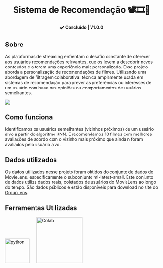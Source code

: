 <h1 align="center"> 
	  Sistema de Recomendação 📽️🎞️🍿
</h1>

<h4 align="center"> 
	  ✔️ Concluído | V1.0.0
</h4>

## Sobre
As plataformas de streaming enfrentam o desafio constante de oferecer aos usuários recomendações relevantes, que os levem a descobrir novos conteúdos e a terem uma experiência mais personalizada. Esse projeto aborda a personalização de recomendações de filmes.
Utilizando uma abordagem de filtragem colaborativa: técnica amplamente usada em sistemas de recomendação para prever as preferências ou interesses de um usuário com base nas opiniões ou comportamentos de usuários semelhantes.

<img src="https://github.com/Amanda-Torres/SistemaDeRecomendacao/assets/106416909/312ba4df-03dd-42f3-a175-19c849af79ca">

## Como funciona
Identificamos os usuários semelhantes (vizinhos próximos) de um usuário alvo a partir do algoritmo KNN. E recomendamos 10 filmes com melhores avaliações de acordo com o vizinho mais próximo que ainda n foram avaliados pelo usuário alvo.

## Dados utilizados
Os dados utilizados nesse projeto foram obtidos do conjunto de dados do MovieLens, especificamente o subconjunto [ml-latest-small](https://grouplens.org/datasets/movielens/latest/). Este conjunto de dados utiliza dados reais, coletados de usuários do MovieLens ao longo do tempo. São dados públicos e estão disponíveis para download no site do [GroupLens](https://grouplens.org/datasets/movielens/).

## Ferramentas Utilizadas

<div style="display: inline-block;">  
    <img src="https://cdn.jsdelivr.net/gh/devicons/devicon@latest/icons/python/python-original.svg" alt="python" width="80"> &nbsp;&nbsp;&nbsp;&nbsp;
    <img src="https://github.com/Amanda-Torres/MovieMatch/assets/106416909/2783849f-5307-499c-b7aa-fb392f2f812d" alt="Colab" width="150">
</div>
